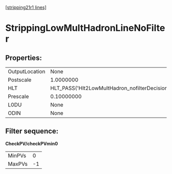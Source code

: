 [[stripping21r1 lines]](./stripping21r1-index)

# StrippingLowMultHadronLineNoFilter

## Properties:

|                |                                                |
|----------------|------------------------------------------------|
| OutputLocation | None                                           |
| Postscale      | 1.0000000                                      |
| HLT            | HLT_PASS('Hlt2LowMultHadron_nofilterDecision') |
| Prescale       | 0.10000000                                     |
| L0DU           | None                                           |
| ODIN           | None                                           |

## Filter sequence:

**CheckPV/checkPVmin0**

|        |     |
|--------|-----|
| MinPVs | 0   |
| MaxPVs | -1  |
